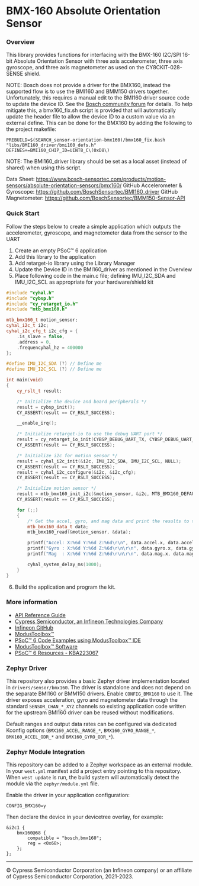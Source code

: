 # BMX-160 Absolute Orientation Sensor

### Overview

This library provides functions for interfacing with the BMX-160 I2C/SPI 16-bit Absolute Orientation Sensor with three axis accelerometer, three axis gyroscope, and three axis magnetometer as used on the CY8CKIT-028-SENSE shield.

NOTE: Bosch does not provide a driver for the BMX160, instead the supported flow is to use the BMI160 and BMM150 drivers together. Unfortunately, this requires a manual edit to the BMI160 driver source code to update the device ID. See the [Bosch community forum](https://community.bosch-sensortec.com/t5/MEMS-sensors-forum/BMX160-driver/m-p/6581) for details. To help mitigate this, a bmx160_fix.sh script is provided that will automatically update the header file to allow the device ID to a custom value via an external define. This can be done for the BMX160 by adding the following to the project makefile:
```make
PREBUILD=$(SEARCH_sensor-orientation-bmx160)/bmx160_fix.bash "libs/BMI160_driver/bmi160_defs.h"
DEFINES+=BMI160_CHIP_ID=UINT8_C\(0xD8\)
```
NOTE: The BMI160_driver library should be set as a local asset (instead of shared) when using this script.

Data Sheet: https://www.bosch-sensortec.com/products/motion-sensors/absolute-orientation-sensors/bmx160/
GitHub Accelerometer & Gyroscope: https://github.com/BoschSensortec/BMI160_driver
GitHub Magnetometer: https://github.com/BoschSensortec/BMM150-Sensor-API

### Quick Start
Follow the steps below to create a simple application which outputs the
accelerometer, gyroscope, and magnetometer data from the sensor to the UART
1. Create an empty PSoC™ 6 application
2. Add this library to the application
3. Add retarget-io library using the Library Manager
4. Update the Device ID in the BMI160_driver as mentioned in the Overview
5. Place following code in the main.c file; defining IMU_I2C_SDA and IMU_I2C_SCL as appropriate for your hardware/shield kit
```cpp
#include "cyhal.h"
#include "cybsp.h"
#include "cy_retarget_io.h"
#include "mtb_bmx160.h"

mtb_bmx160_t motion_sensor;
cyhal_i2c_t i2c;
cyhal_i2c_cfg_t i2c_cfg = {
    .is_slave = false,
    .address = 0,
    .frequencyhal_hz = 400000
};

#define IMU_I2C_SDA (?) // Define me
#define IMU_I2C_SCL (?) // Define me

int main(void)
{
    cy_rslt_t result;

    /* Initialize the device and board peripherals */
    result = cybsp_init();
    CY_ASSERT(result == CY_RSLT_SUCCESS);

    __enable_irq();

    /* Initialize retarget-io to use the debug UART port */
    result = cy_retarget_io_init(CYBSP_DEBUG_UART_TX, CYBSP_DEBUG_UART_RX, CY_RETARGET_IO_BAUDRATE);
    CY_ASSERT(result == CY_RSLT_SUCCESS);

    /* Initialize i2c for motion sensor */
    result = cyhal_i2c_init(&i2c, IMU_I2C_SDA, IMU_I2C_SCL, NULL);
    CY_ASSERT(result == CY_RSLT_SUCCESS);
    result = cyhal_i2c_configure(&i2c, &i2c_cfg);
    CY_ASSERT(result == CY_RSLT_SUCCESS);

    /* Initialize motion sensor */
    result = mtb_bmx160_init_i2c(&motion_sensor, &i2c, MTB_BMX160_DEFAULT_ADDRESS);
    CY_ASSERT(result == CY_RSLT_SUCCESS);

    for (;;)
    {
        /* Get the accel, gyro, and mag data and print the results to the UART */
        mtb_bmx160_data_t data;
        mtb_bmx160_read(&motion_sensor, &data);

        printf("Accel: X:%6d Y:%6d Z:%6d\r\n", data.accel.x, data.accel.y, data.accel.z);
        printf("Gyro : X:%6d Y:%6d Z:%6d\r\n\r\n", data.gyro.x, data.gyro.y, data.gyro.z);
        printf("Mag  : X:%6d Y:%6d Z:%6d\r\n\r\n", data.mag.x, data.mag.y, data.mag.z);

        cyhal_system_delay_ms(1000);
    }
}
```
6. Build the application and program the kit.

### More information

* [API Reference Guide](https://infineon.github.io/sensor-motion-bmx160/html/index.html)
* [Cypress Semiconductor, an Infineon Technologies Company](http://www.cypress.com)
* [Infineon GitHub](https://github.com/infineon)
* [ModusToolbox™](https://www.cypress.com/products/modustoolbox-software-environment)
* [PSoC™ 6 Code Examples using ModusToolbox™ IDE](https://github.com/infineon/Code-Examples-for-ModusToolbox-Software)
* [ModusToolbox™ Software](https://github.com/Infineon/modustoolbox-software)
* [PSoC™ 6 Resources - KBA223067](https://community.cypress.com/docs/DOC-14644)

### Zephyr Driver
This repository also provides a basic Zephyr driver implementation located in `drivers/sensor/bmx160`. The driver is standalone and does not depend on the separate BMI160 or BMM150 drivers. Enable `CONFIG_BMX160` to use it.
The driver exposes acceleration, gyro and magnetometer data through the standard
`SENSOR_CHAN_*_XYZ` channels so existing application code written for the
upstream BMI160 driver can be reused without modifications.

Default ranges and output data rates can be configured via dedicated Kconfig
options (`BMX160_ACCEL_RANGE_*`, `BMX160_GYRO_RANGE_*`,
`BMX160_ACCEL_ODR_*` and `BMX160_GYRO_ODR_*`).

### Zephyr Module Integration
This repository can be added to a Zephyr workspace as an external module. In
your ``west.yml`` manifest add a project entry pointing to this repository. When
``west update`` is run, the build system will automatically detect the module via
the ``zephyr/module.yml`` file.

Enable the driver in your application configuration:

```
CONFIG_BMX160=y
```

Then declare the device in your devicetree overlay, for example:

```
&i2c1 {
    bmx160@68 {
        compatible = "bosch,bmx160";
        reg = <0x68>;
    };
};
```

---
© Cypress Semiconductor Corporation (an Infineon company) or an affiliate of Cypress Semiconductor Corporation, 2021-2023.
